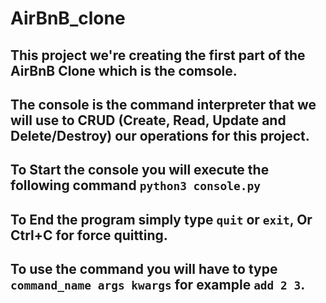 # AirBnB_clone

## This project we're creating the first part of the AirBnB Clone which is the comsole.
## The console is the command interpreter that we will use to CRUD (Create, Read, Update and Delete/Destroy) our operations for this project.
## To Start the console you will execute the following command `python3 console.py`
## To End the program simply type `quit` or `exit`, Or Ctrl+C for force quitting.
## To use the command you will have to type `command_name args kwargs` for example `add 2 3`. 